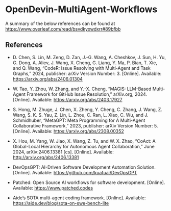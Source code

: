 # OpenDevin-MultiAgent-Workflows

A summary of the below references can be found at 
https://www.overleaf.com/read/bsvdkyxwdxrr#89bfbb

## References
* D. Chen, S. Lin, M. Zeng, D. Zan, J.-G. Wang, A. Cheshkov, J. Sun, H. Yu, G. Dong, A. Aliev, J. Wang, X. Cheng, G. Liang, Y. Ma, P. Bian, T. Xie, and Q. Wang, “CodeR: Issue Resolving with Multi-Agent and Task Graphs,” 2024, publisher: arXiv Version Number: 3. [Online]. Available: https://arxiv.org/abs/2406.01304

* W. Tao, Y. Zhou, W. Zhang, and Y.-X. Cheng, “MAGIS: LLM-Based Multi-Agent Framework for GitHub Issue Resolution,” arXiv.org, 2024. [Online]. Available: https://arxiv.org/abs/2403.17927

* S. Hong, M. Zhuge, J. Chen, X. Zheng, Y. Cheng, C. Zhang, J. Wang, Z. Wang, S. K. S. Yau, Z. Lin, L. Zhou, C. Ran, L. Xiao, C. Wu, and J. Schmidhuber, “MetaGPT: Meta Programming for A Multi-Agent Collaborative Framework,” 2023, publisher: arXiv Version Number: 5. [Online]. Available: https://arxiv.org/abs/2308.00352

* X. Hou, M. Yang, W. Jiao, X. Wang, Z. Tu, and W. X. Zhao, “CoAct: A Global-Local Hierarchy for Autonomous Agent Collaboration,” June 2024, arXiv:2406.13381 [cs]. [Online]. Available: http://arxiv.org/abs/2406.13381

* DevOpsGPT: AI-Driven Software Development Automation Solution. [Online]. Available: https://github.com/kuafuai/DevOpsGPT

* Patched: Open Source AI workflows for software development. [Online]. Available: https://www.patched.codes

* Aide’s SOTA multi-agent coding framework. [Online]. Available: https://aide.dev/blog/sota-on-swe-bench-lite